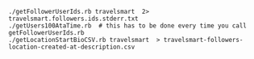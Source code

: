     ./getFollowerUserIds.rb travelsmart  2> travelsmart.followers.ids.stderr.txt
    ./getUsers100AtaTime.rb  # this has to be done every time you call getFollowerUserIds.rb
    ./getLocationStartBioCSV.rb travelsmart  > travelsmart-followers-location-created-at-description.csv
    
